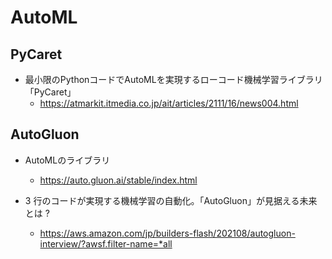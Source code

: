 # AutoML

## PyCaret

- 最小限のPythonコードでAutoMLを実現するローコード機械学習ライブラリ「PyCaret」
  - https://atmarkit.itmedia.co.jp/ait/articles/2111/16/news004.html

## AutoGluon

- AutoMLのライブラリ
  - https://auto.gluon.ai/stable/index.html


- 3 行のコードが実現する機械学習の自動化。「AutoGluon」が見据える未来とは ?
  - https://aws.amazon.com/jp/builders-flash/202108/autogluon-interview/?awsf.filter-name=*all